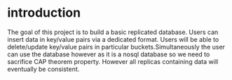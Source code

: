 # introduction
The goal of this project is to build a basic replicated database. Users can insert data in key/value
pairs via a dedicated format. Users will be able to delete/update key/value pairs in particular
buckets.Simultaneously the user can use the database however as it is a nosql database so we need
to sacrifice CAP theorem property. However all replicas containing data will eventually be
consistent.
